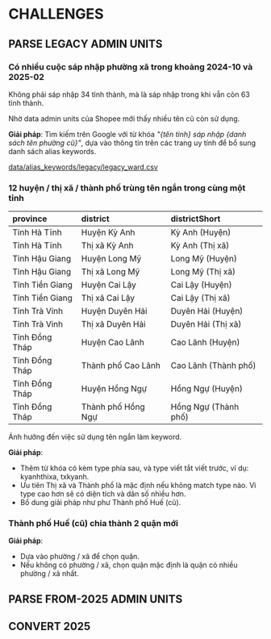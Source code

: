 # CHALLENGES

## PARSE LEGACY ADMIN UNITS

### Có nhiều cuộc sáp nhập phường xã trong khoảng 2024-10 và 2025-02

Không phải sáp nhập 34 tỉnh thành, mà là sáp nhập trong khi vẫn còn 63 tỉnh thành.

Nhờ data admin units của Shopee mới thấy nhiều tên cũ còn sử dụng.

**Giải pháp**: Tìm kiếm trên Google với từ khóa _"{tên tỉnh} sáp nhập {danh sách tên phường cũ}"_, dựa vào thông tin trên các trang uy tính để bổ sung danh sách alias keywords.

[data/alias_keywords/legacy/legacy_ward.csv](data/alias_keywords/legacy/legacy_ward.csv)

### 12 huyện / thị xã / thành phố trùng tên ngắn trong cùng một tỉnh

| province        | district           | districtShort        |
|:----------------|:-------------------|:---------------------|
| Tỉnh Hà Tĩnh    | Huyện Kỳ Anh       | Kỳ Anh (Huyện)       |
| Tỉnh Hà Tĩnh    | Thị xã Kỳ Anh      | Kỳ Anh (Thị xã)      |
| Tỉnh Hậu Giang  | Huyện Long Mỹ      | Long Mỹ (Huyện)      |
| Tỉnh Hậu Giang  | Thị xã Long Mỹ     | Long Mỹ (Thị xã)     |
| Tỉnh Tiền Giang | Huyện Cai Lậy      | Cai Lậy (Huyện)      |
| Tỉnh Tiền Giang | Thị xã Cai Lậy     | Cai Lậy (Thị xã)     |
| Tỉnh Trà Vinh   | Huyện Duyên Hải    | Duyên Hải (Huyện)    |
| Tỉnh Trà Vinh   | Thị xã Duyên Hải   | Duyên Hải (Thị xã)   |
| Tỉnh Đồng Tháp  | Huyện Cao Lãnh     | Cao Lãnh (Huyện)     |
| Tỉnh Đồng Tháp  | Thành phố Cao Lãnh | Cao Lãnh (Thành phố) |
| Tỉnh Đồng Tháp  | Huyện Hồng Ngự     | Hồng Ngự (Huyện)     |
| Tỉnh Đồng Tháp  | Thành phố Hồng Ngự | Hồng Ngự (Thành phố) |

Ảnh hưởng đến việc sử dụng tên ngắn làm keyword.

**Giải pháp**:
- Thêm từ khóa có kèm type phía sau, và type viết tắt viết trước, ví dụ: kyanhthixa, txkyanh.
- Ưu tiên Thị xã và Thành phố là mặc định nếu không match type nào. Vì type cao hơn sẽ có diện tích và dân số nhiều hơn.
- Bổ dung giải pháp như phư Thành phố Huế (cũ).

### Thành phố Huế (cũ) chia thành 2 quận mới

**Giải pháp**:
- Dựa vào phường / xã để chọn quận.
- Nếu không có phường / xã, chọn quận mặc định là quận có nhiều phường / xã nhất.

## PARSE FROM-2025 ADMIN UNITS


## CONVERT 2025